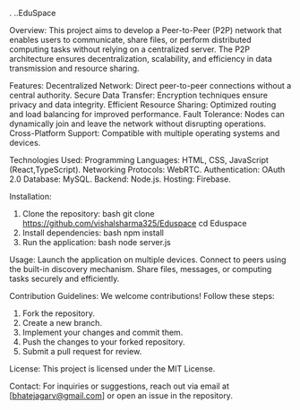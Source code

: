 .
..EduSpace

Overview:
This project aims to develop a Peer-to-Peer (P2P) network that enables users to communicate, share files, or perform distributed computing tasks without relying on a centralized server. The P2P architecture ensures decentralization, scalability, and efficiency in data transmission and resource sharing.

Features:
Decentralized Network: Direct peer-to-peer connections without a central authority.
Secure Data Transfer: Encryption techniques ensure privacy and data integrity.
Efficient Resource Sharing: Optimized routing and load balancing for improved performance.
Fault Tolerance: Nodes can dynamically join and leave the network without disrupting operations.
Cross-Platform Support: Compatible with multiple operating systems and devices.

Technologies Used:
Programming Languages: HTML, CSS, JavaScript (React,TypeScript).
Networking Protocols: WebRTC.
Authentication: OAuth 2.0
Database: MySQL.
Backend: Node.js.
Hosting: Firebase.

Installation:
1. Clone the repository:
  bash
  git clone https://github.com/vishalsharma325/Eduspace
  cd Eduspace
3. Install dependencies:
  bash
  npm install 
5. Run the application:
  bash
  node server.js

Usage:
Launch the application on multiple devices.
Connect to peers using the built-in discovery mechanism.
Share files, messages, or computing tasks securely and efficiently.

Contribution Guidelines:
We welcome contributions! Follow these steps:
1. Fork the repository.
2. Create a new branch.
3. Implement your changes and commit them.
4. Push the changes to your forked repository.
5. Submit a pull request for review.

License:
This project is licensed under the MIT License.

Contact:
For inquiries or suggestions, reach out via email at [bhatejagarv@gmail.com] or open an issue in the repository.
